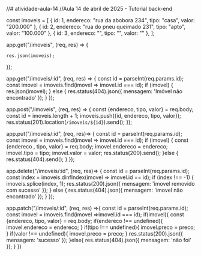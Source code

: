 //# atividade-aula-14
//Aula 14 de abril de 2025 - Tutorial back-end


const imoveis = [
    {
        id: 1,
        endereco: "rua da abobora 234",
        tipo: "casa",
        valor: "200.000"
    },
    {
        id: 2,
        endereco: "rua do pneu queimado 231",
        tipo: "apto",
        valor: "100.000"
    },
    {
        id: 3,
        endereco: "",
        tipo: "",
        valor: ""
    },
];
 
 
app.get("/imoveis", (req, res) => {
 
    res.json(imoveis);
});
 
app.get("/imoveis/:id", (req, res) => {
    const id = parseInt(req.params.id);
    const imovel = imoveis.find(imovel => imovel.id === id);
    if (imovel) {
      res.json(imovel);
    } else {
      res.status(404).json({ mensagem: 'Imóvel não encontrado' });
    }
  });
  
app.post("/imoveis", (req, res) => {
    const {endereco, tipo, valor} = req.body;
    const id = imoveis.length + 1;
   imoveis.push({id, endereco, tipo, valor});
    res.status(201).location(`/imoveis/${id}`).send();
});
 
app.put("/imoveis/:id", (req, res)=> {
    const id = parseInt(req.params.id);
    const imovel = imoveis.find(imovel => imovel.id === id);
    if (imovel) {
        const {endereco , tipo, valor} = req.body;
        imovel.endereco = endereco;
        imovel.tipo = tipo;
        imovel.valor = valor;
        res.status(200).send();
    }else {
        res.status(404).send();
    }
});
 
app.delete("/imoveis/:id", (req, res)=> {
    const id = parseInt(req.params.id);
    const index = imoveis.dinfIndex(imovel => imovel.id == id);
    if (index !== -1) {
        imoveis.splice(index, 1);
        res.status(200).json({ mensagem: 'imovel removido com sucesso' });
    } else {
        res.status(404).json({ mensagem: 'imovel não encontrado' });
    }
});
 
app.patch("/imoveis/:id", (req, res) =>{
    const id = parseInt(req.params.id);
    const imovel = imoveis.find(imovel =>imovel.id === id);
    if(imovel){
        const {endereco, tipo, valor} = req.body;
        if(endereco !== undefined){
            imovel.endereco = endereco;
        }
        if(tipo !== undefined){
            imovel.preco = preco;
        }
        if(valor !== undefined){
            imovel.preco = preco;
        }
        res.status(200).json({ mensagem: 'sucesso' });
    }else{
        res.status(404).json({ mensagem: 'não foi' });
    }
})
